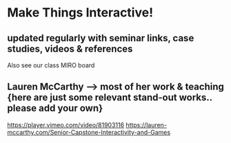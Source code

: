 # Make Things Interactive! 
## updated regularly with seminar links, case studies, videos & references
Also see our class MIRO board

## Lauren McCarthy --> most of her work & teaching {here are just some relevant stand-out works.. please add your own}<br/>

https://player.vimeo.com/video/81903116
https://lauren-mccarthy.com/Senior-Capstone-Interactivity-and-Games

## 

